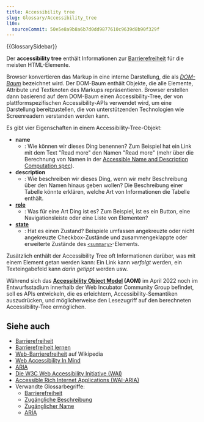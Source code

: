 ```yaml
---
title: Accessibility tree
slug: Glossary/Accessibility_tree
l10n:
  sourceCommit: 50e5e8a9b8a6b7d0dd9877610c9639d8b90f329f
---
```


{{GlossarySidebar}}

Der **accessibility tree** enthält Informationen zur [Barrierefreiheit](/de/docs/Glossary/accessibility) für die meisten HTML-Elemente.

Browser konvertieren das Markup in eine interne Darstellung, die als _[DOM-Baum](/de/docs/Web/API/Document_Object_Model/Using_the_Document_Object_Model)_ bezeichnet wird. Der DOM-Baum enthält Objekte, die alle Elemente, Attribute und Textknoten des Markups repräsentieren. Browser erstellen dann basierend auf dem DOM-Baum einen Accessibility-Tree, der von plattformspezifischen Accessibility-APIs verwendet wird, um eine Darstellung bereitzustellen, die von unterstützenden Technologien wie Screenreadern verstanden werden kann.

Es gibt vier Eigenschaften in einem Accessibility-Tree-Objekt:

- **name**
  - : Wie können wir dieses Ding benennen? Zum Beispiel hat ein Link mit dem Text "Read more" den Namen "Read more" (mehr über die Berechnung von Namen in der [Accessible Name and Description Computation spec](https://www.w3.org/TR/accname-1.1/)).
- **description**
  - : Wie beschreiben wir dieses Ding, wenn wir mehr Beschreibung über den Namen hinaus geben wollen? Die Beschreibung einer Tabelle könnte erklären, welche Art von Informationen die Tabelle enthält.
- [**role**](/de/docs/Web/Accessibility/ARIA/Roles)
  - : Was für eine Art Ding ist es? Zum Beispiel, ist es ein Button, eine Navigationsleiste oder eine Liste von Elementen?
- [**state**](/de/docs/Web/Accessibility/ARIA/Attributes)
  - : Hat es einen Zustand? Beispiele umfassen angekreuzte oder nicht angekreuzte Checkbox-Zustände und zusammengeklappte oder erweiterte Zustände des [`<summary>`](/de/docs/Web/HTML/Element/summary)-Elements.

Zusätzlich enthält der Accessibility Tree oft Informationen darüber, was mit einem Element getan werden kann: Ein Link kann _verfolgt_ werden, ein Texteingabefeld kann _darin getippt_ werden usw.

Während sich das **[Accessibility Object Model](https://wicg.github.io/aom/explainer.html) (AOM)** im April 2022 noch im Entwurfsstadium innerhalb der Web Incubator Community Group befindet, soll es APIs entwickeln, die es erleichtern, Accessibility-Semantiken auszudrücken, und möglicherweise den Lesezugriff auf den berechneten Accessibility-Tree ermöglichen.

## Siehe auch

- [Barrierefreiheit](/de/docs/Web/Accessibility)
- [Barrierefreiheit lernen](/de/docs/Learn/Accessibility)
- [Web-Barrierefreiheit](https://en.wikipedia.org/wiki/Web_accessibility) auf Wikipedia
- [Web Accessibility In Mind](https://webaim.org/)
- [ARIA](/de/docs/Web/Accessibility/ARIA)
- [Die W3C Web Accessibility Initiative (WAI)](https://www.w3.org/WAI/)
- [Accessible Rich Internet Applications (WAI-ARIA)](https://w3c.github.io/aria/)
- Verwandte Glossarbegriffe:
  - [Barrierefreiheit](/de/docs/Glossary/Accessibility)
  - [Zugängliche Beschreibung](/de/docs/Glossary/Accessible_description)
  - [Zugänglicher Name](/de/docs/Glossary/Accessible_name)
  - [ARIA](/de/docs/Glossary/ARIA)
